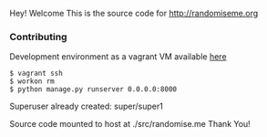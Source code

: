 Hey! Welcome
This is the source code for http://randomiseme.org

### Contributing

Development environment as a vagrant VM available [here](https://github.com/openhealthcare/developer)

    $ vagrant ssh
    $ workon rm
    $ python manage.py runserver 0.0.0.0:8000

Superuser already created: super/super1

Source code mounted to host at ./src/randomise.me
Thank You!
